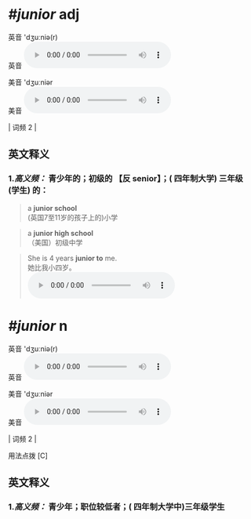# ***\#junior*** adj
英音 'dʒuːniə(r)  
英音
<audio src="./media/junior-B.aac" controls="controls"></audio>

美音 'dʒuːniər  
美音
<audio src="./media/junior.aac" controls="controls"></audio>



| 词频 2 |  

英文释义
---
### 1.*高义频：* **青少年的；初级的 【反 senior】；( 四年制大学) 三年级 (学生) 的：**  

 > a **junior school**   
 > (英国7至11岁的孩子上的)小学    

 > a **junior high school**  
 > （美国）初级中学    

 > She is 4 years **junior to** me.   
 > 她比我小四岁。    
<audio src="./media/junior-1.aac" controls="controls"></audio>


# ***\#junior*** n
英音 'dʒuːniə(r)  
英音
<audio src="./media/junior-B.aac" controls="controls"></audio>

美音 'dʒuːniər  
美音
<audio src="./media/junior.aac" controls="controls"></audio>



| 词频 2 |  

用法点拨  [C]

英文释义
---
### 1.*高义频：* **青少年；职位较低者；( 四年制大学中)三年级学生**  


